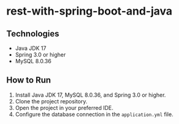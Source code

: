 # rest-with-spring-boot-and-java

## Technologies

- Java JDK 17
- Spring 3.0 or higher
- MySQL 8.0.36

## How to Run

1. Install Java JDK 17, MySQL 8.0.36, and Spring 3.0 or higher.
2. Clone the project repository.
3. Open the project in your preferred IDE.
4. Configure the database connection in the `application.yml` file.
